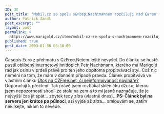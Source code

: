 ```yaml
---
ID: 30
post_title: 'Mobil.cz se spolu s&nbsp;Nachtmannem rozčilují nad Eurem'
author: Patrick Zandl
post_excerpt: ""
layout: post
permalink: >
  https://www.marigold.cz/item/mobil-cz-se-spolu-s-nachtmannem-rozciluji-nad-eurem
published: true
post_date: 2003-01-06 00:10:00
---
```

Časopis Euro z přehmatu s CzFree.Netem ještě nevyšel. Do článku se hustě pustil oblíbený internetový hnidopich Petr Nachtmann, kterého má Marigold rád jak osinu v prdeli právě pro ten jeho dopitoma propitvávací styl. Což nic nemění na tom, že mám v danném případě pravdu. Článek propitvává ve vlastním článku <A href="http://www.mobil.cz/domov/czfrenet_vs_euro030102.html" target=_blank>Útok na CZFree.net, či neinformovanost novináře?</A> Doporučuji k přečtení. Tak právě jsem rozflákal skleničku džusu, kterou jsem nepozorností shodil ze stolu na zem a to mi jasně naznačuje, že je nejvyšší čas jít spát... zbytek tedy zítra (vlastně dnes)...<STRONG>PS: Článek byl na serveru jen krátce po půlnoci</STRONG>, asi vyjde až zítra... omlouvám se, zatím neklikejte, nikam to nevede.